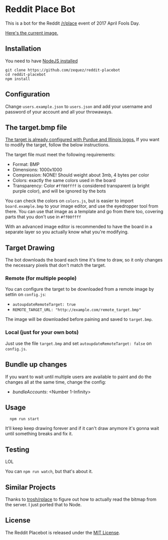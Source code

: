 # Reddit Place Bot

This is a bot for the Reddit [/r/place](https://www.reddit.com/r/place/) event of 2017 April Fools Day.

[Here's the current image.](https://raw.githubusercontent.com/sargunster/reddit-placebot/master/images/target.bmp)

## Installation

You need to have [NodeJS installed](https://nodejs.org)

```
git clone https://github.com/zequez/reddit-placebot
cd reddit-placebot
npm install
```

## Configuration

Change `users.example.json` to `users.json` and add your username and password
of your account and all your throwaways.

## The target.bmp file

[The target is already configured with Purdue and Illinois logos.](https://raw.githubusercontent.com/sargunster/reddit-placebot/master/images/target.bmp)
If you want to modify the target, follow the below instructions.

The target file must meet the following requirements:

  - Format: BMP
  - Dimensions: 1000x1000
  - Compression: NONE! Should weight about 3mb, 4 bytes per color
  - Colors: exactly the same colors used in the board
  - Transparency: Color `#ff00ffff` is considered transparent (a bright purple color), and will be ignored by the bots

You can check the colors on `colors.js`, but is easier to
import `board.example.bmp` to your image editor, and use the eyedropper tool
from there. You can use that image as a template and go from there too, covering
parts that you don't use in `#ff00ffff`

With an advanced image editor is recommended to have the board in a separate
layer so you actually know what you're modifying.

## Target Drawing

The bot downloads the board each time it's time to draw, so it only changes
the necessary pixels that don't match the target.

### Remote (for multiple people)

You can configure the target to be downloaded from a remote image by
settin on `config.js`:

- `autoupdateRemoteTarget: true`
- `REMOTE_TARGET_URL: "http://example.com/remote_target.bmp"`

The image will be downloaded before paining and saved to `target.bmp`.

### Local (just for your own bots)

Just use the file `target.bmp` and set `autoupdateRemoteTarget: false` on `config.js`.

## Bundle up changes

If you want to wait until multiple users are available to paint and do the
changes all at the same time, change the config:

- *bundleAccounts*: <Number 1-Infinity>

## Usage

```
  npm run start
```

It'll keep keep drawing forever and if it can't draw anymore it's gonna
wait until something breaks and fix it.

## Testing

LOL

You can `npm run watch`, but that's about it.

## Similar Projects

Thanks to [trosh/rplace](https://github.com/trosh/rplace) to figure out how to actually read the bitmap from the server. I just ported that to Node.

## License

The Reddit Placebot is released under the [MIT License](http://www.opensource.org/licenses/MIT).
